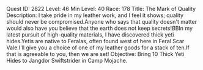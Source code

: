 Quest ID: 2822
Level: 46
Min Level: 40
Race: 178
Title: The Mark of Quality
Description: I take pride in my leather work, and I feel it shows; quality should never be compromised.Anyone who says that quality doesn't matter would also have you believe that the earth does not keep secrets!$B$BIn my latest pursuit of high-quality materials, I have discovered thick yeti hides.Yetis are native to Feralas, often found west of here in Feral Scar Vale.I'll give you a choice of one of my leather goods for a stack of ten.If that is agreeable to you, then we are set!
Objective: Bring 10 Thick Yeti Hides to Jangdor Swiftstrider in Camp Mojache.

